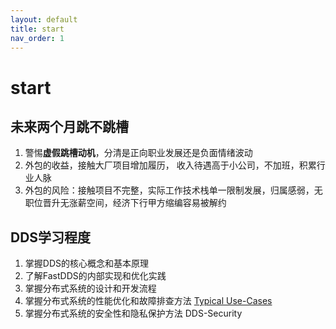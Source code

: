 ```yaml
---
layout: default
title: start
nav_order: 1
---
```


# start

## 未来两个月跳不跳槽

1. 警惕**虚假跳槽动机**，分清是正向职业发展还是负面情绪波动
2. 外包的收益，接触大厂项目增加履历， 收入待遇高于小公司，不加班，积累行业人脉
3. 外包的风险：接触项目不完整，实际工作技术栈单一限制发展，归属感弱，无职位晋升无涨薪空间，经济下行甲方缩编容易被解约

## DDS学习程度

1. 掌握DDS的核心概念和基本原理
2. 了解FastDDS的内部实现和优化实践
3. 掌握分布式系统的设计和开发流程
4. 掌握分布式系统的性能优化和故障排查方法 [Typical Use-Cases](https://fast-dds.docs.eprosima.com/en/latest/fastdds/use_cases/use_cases.html)
5. 掌握分布式系统的安全性和隐私保护方法 DDS-Security

